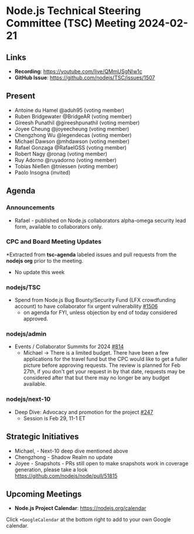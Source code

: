 # Node.js Technical Steering Committee (TSC) Meeting 2024-02-21

## Links

* **Recording**:  <https://youtube.com/live/QMmUSgNIw1c>
* **GitHub Issue**: <https://github.com/nodejs/TSC/issues/1507>

## Present

* Antoine du Hamel @aduh95 (voting member)
* Ruben Bridgewater @BridgeAR (voting member)
* Gireesh Punathil @gireeshpunathil (voting member)
* Joyee Cheung @joyeecheung (voting member)
* Chengzhong Wu @legendecas (voting member)
* Michael Dawson @mhdawson (voting member)
* Rafael Gonzaga @RafaelGSS (voting member)
* Robert Nagy @ronag (voting member)
* Ruy Adorno @ruyadorno (voting member)
* Tobias Nießen @tniessen (voting member)
* Paolo Insogna (invited)

## Agenda

### Announcements

* Rafael - published on Node.js collaborators alpha-omega security lead form, available to collaborators only.

### CPC and Board Meeting Updates

*Extracted from **tsc-agenda** labeled issues and pull requests from the **nodejs org** prior to the meeting.

* No update this week

### nodejs/TSC

* Spend from Node.js Bug Bounty/Security Fund (LFX crowdfunding account) to have collaborator fix urgent vulnerability [#1506](https://github.com/nodejs/TSC/issues/1506)
  * on agenda for FYI, unless objection by end of today considered approved.

### nodejs/admin

* Events / Collaborator Summits for 2024 [#814](https://github.com/nodejs/admin/issues/814)
  * Michael -> There is a limited budget. There have been a few applications for the travel fund
    but the CPC would like to get a fuller picture before approving requests. The review is
    planned for Feb 27th, if you don't get your request in by that date, requests may be
    considered after that but there may no longer be any budget available.

### nodejs/next-10

* Deep Dive: Advocacy and promotion for the project [#247](https://github.com/nodejs/next-10/issues/247)
  * Session is Feb 29, 11-1 ET

## Strategic Initiatives

* Michael, - Next-10 deep dive mentioned above
* Chengzhong - Shadow Realm no update
* Joyee - Snapshots - PRs still open to make snapshots work in coverage generation, please take a look <https://github.com/nodejs/node/pull/51815>

## Upcoming Meetings

* **Node.js Project Calendar**: <https://nodejs.org/calendar>

Click `+GoogleCalendar` at the bottom right to add to your own Google calendar.
